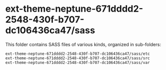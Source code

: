 # ext-theme-neptune-671dddd2-2548-430f-b707-dc106436ca47/sass

This folder contains SASS files of various kinds, organized in sub-folders:

    ext-theme-neptune-671dddd2-2548-430f-b707-dc106436ca47/sass/etc
    ext-theme-neptune-671dddd2-2548-430f-b707-dc106436ca47/sass/src
    ext-theme-neptune-671dddd2-2548-430f-b707-dc106436ca47/sass/var
